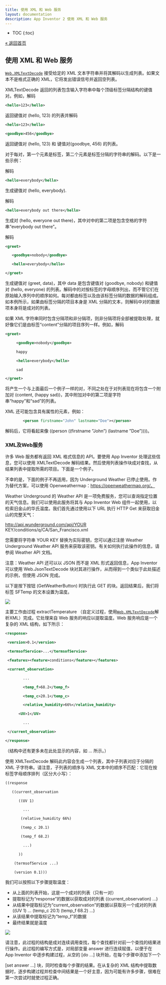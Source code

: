 ```yaml
---
title: 使用 XML 和 Web 服务
layout: documentation
description: App Inventor 2 使用 XML 和 Web 服务
---
```


* TOC
{:toc}

[&laquo; 返回首页](index.html)

## 使用 XML 和 Web 服务

[`Web.XMLTextDecode`](../components/connectivity.html#Web.XMLTextDecode) 接受给定的 XML 文本字符串并将其解码以生成列表。如果文本不是格式正确的 XML，它将发出错误信号并返回空列表。

XMLTextDecode 返回的列表包含输入字符串中每个顶级标签分隔结构的键值对。例如，解码

```xml
<hello>123</hello>
```

返回键值对 (hello, 123) 的列表并解码

```xml
<hello>123</hello>

<goodbye>456</goodbye>
```

返回键值对 (hello, 123) 和 键值对(goodbye, 456) 的列表。

对于每对，第一个元素是标签，第二个元素是标签分隔的字符串的解码。以下是一些示例：


解码

```xml
<hello>everybody</hello>
```

生成键值对 (hello, everybody).


解码

```xml
<hello>everybody out there</hello>
```

生成对 (hello, everyone out there)，其中对中的第二项是包含空格的字符串“everybody out there”。

解码

```xml
<greet>

   <goodbye>nobody</goodbye>

   <hello>everybody</hello>

</greet>
```

生成键值对 (greet, data)，其中 data 是包含键值对 (goodbye, nobody) 和键值对 (hello, everyone) 的列表。解码中的对按标签的字母顺序列出，而不管它们在原始输入序列中的顺序如何。每对都由标签以及由该标签分隔的数据的解码组成。如本例所示，如果由标签分隔的项目本身是 XML 分隔的文本，则解码中对的数据项本身将是成对的列表。

如果 XML 字符串同时包含分隔项和非分隔项，则非分隔项将全部被提取处理，就好像它们是由标签“content”分隔的项目序列一样。例如，解码

```xml
<greet>

     <goodbye>nobody</goodbye>

     happy

     <hello>everybody</hello>

     sad

</greet>
```

将产生一个与上面最后一个例子一样的对，不同之处在于对列表现在将包含一个附加对 (content, (happy sad))，其中附加对中的第二项是字符串“happy”和“sad”的列表。

XML 还可能包含具有属性的元素，例如：

```xml
        <person firstname="John" lastname="Doe"></person>
```

解码后，它将看起来像 ((person ((firstname ”John”) (lastname ”Doe”))))。

### XML及Web服务

许多 Web 服务都有返回 XML 格式信息的 API。要使用 App Inventor 处理这些信息，您可以使用 XMLTextDecode 解码结果。然后使用列表操作块成对查找，从结果列表中提取所需的项目。下面是一个例子。

不幸的是，下面的例子不再适用，因为 Underground Weather 已停止使用。作为替代方案，可以使用 Openweathermap：https://openweathermap.org/。

Weather Underground 的 Weather API 是一项免费服务，您可以查询指定位置的天气信息。我们可以使用此服务将其与 App Inventor Web 组件一起使用，以检索旧金山的华氏温度。我们首先通过使用以下 URL 执行 HTTP Get 来获取旧金山的完整天气：

http://api.wunderground.com/api/YOUR KEY/conditions/q/CA/San_Francisco.xml

您需要将字符串 YOUR KEY 替换为实际密钥，您可以通过注册 Weather Underground Weather API 服务来获取该密钥。有关如何执行此操作的信息，请参阅 Weather API 文档。

注意：Weather API 还可以以 JSON 而不是 XML 形式返回信息，App Inventor 可以使用 Web.JsonTextDecode 块对其进行操作，从而得到一个类似于此处描述的示例，但使用 JSON 完成。

以下是按下按钮 (GetWeatherButton) 时执行此 GET 的块。返回结果后，我们将标签 SFTemp 的文本设置为温度。

![](images/xml-image1.png)

主要工作由过程 extractTemperature （自定义过程，使用[`Web.XMLTextDecode`](../components/connectivity.html#Web.XMLTextDecode)解析XML）完成。它处理来自 Web 服务的响应以提取温度。Web 服务响应是一个复杂的 XML 结构，如下所示：

```xml
<response>

 <version>0.1</version>

 <termsofService>...</termsofService>

 <features><feature>conditions</feature></features>

 <current_observation>

        ...

        <temp_f>68.2</temp_f>

        <temp_c>20.1</temp_c>

        <relative_humidity>66%</relative_humidity>

      <UV>1</UV>

        ...

 </current_observation>

</response>
```

（结构中还有更多未在此处显示的内容，如 ... 所示。）

使用 XMLTextDecode 解码此内容会生成一个列表，其中子列表对应于分隔的 XML 子字符串。请注意，子列表的顺序与 XML 文本中的顺序不匹配：它现在按标签字母顺序排列（区分大小写）：

```xml
((response

   ((current_observation

      ((UV 1)

        ...

       (relative_humidity 66%)

       (temp_c 20.1)

       (temp_f 68.2)

        ...)

      ))

    (termsofService ...)

    (version 0.1)))
```

我们可以按照以下步骤提取温度：

* 从上面的列表开始，这是一个成对的列表（只有一对）
* 提取标记为“response”的数据以获取成对的列表 ((current_observation) ...)
* 从结果中提取标记为“current_observation”的数据以获取另一个成对的列表 ((UV 1) ... (temp_c 20.1) (temp_f 68.2) ...)
* 从该结果中提取标记为“temp_f”的数据
* 最终结果就是温度

![](images/xml-image2.png)


请注意，此过程的结构是成对连续调用查找，每个查找都针对前一个查找的结果进行操作。此过程的编写方式是，对局部变量 answer 进行连续赋值，以便于在 App Inventor 中逐步构建过程，从空的 [do ...] 块开始，在每个步骤中添加下一个

[set answer ...] 块，同时检查每个步骤的结果。在从复杂的 XML 结构中提取数据时，逐步构建过程并检查中间结果是一个好主意，因为可能有许多步骤，很难在第一次尝试时就使过程正确。
